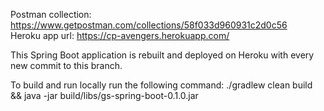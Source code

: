 Postman collection: https://www.getpostman.com/collections/58f033d960931c2d0c56  
Heroku app url: https://cp-avengers.herokuapp.com/

This Spring Boot application is rebuilt and deployed on Heroku with every new commit to this branch.  
  
To build and run locally run the following command: ./gradlew clean build && java -jar build/libs/gs-spring-boot-0.1.0.jar
